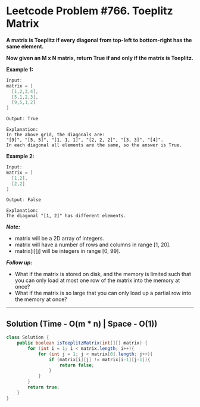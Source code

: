 # Leetcode Problem #766. Toeplitz Matrix

**A matrix is Toeplitz if every diagonal from top-left to bottom-right has the same element.**

**Now given an M x N matrix, return True if and only if the matrix is Toeplitz.**
 
**Example 1:**

```java
Input:
matrix = [
  [1,2,3,4],
  [5,1,2,3],
  [9,5,1,2]
]

Output: True
```
```
Explanation:
In the above grid, the diagonals are:
"[9]", "[5, 5]", "[1, 1, 1]", "[2, 2, 2]", "[3, 3]", "[4]".
In each diagonal all elements are the same, so the answer is True.
```

**Example 2:**

```java
Input:
matrix = [
  [1,2],
  [2,2]
]

Output: False
```
```
Explanation:
The diagonal "[1, 2]" has different elements.
```

***Note:***

- matrix will be a 2D array of integers.
- matrix will have a number of rows and columns in range [1, 20].
- matrix[i][j] will be integers in range [0, 99].

***Follow up:***

- What if the matrix is stored on disk, and the memory is limited such that you can only load at most one row of the matrix into the memory at once?
- What if the matrix is so large that you can only load up a partial row into the memory at once?
---

## Solution (Time - O(m * n) | Space - O(1))

```java
class Solution {
    public boolean isToeplitzMatrix(int[][] matrix) {
        for (int i = 1; i < matrix.length; i++){
            for (int j = 1; j < matrix[0].length; j++){
                if (matrix[i][j] != matrix[i-1][j-1]){
                    return false;
                }
            }
        }
        return true;
    }
}
```
